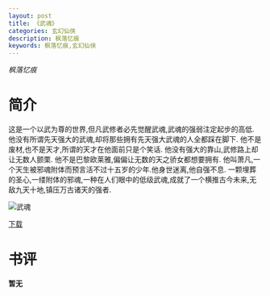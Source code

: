 ```yaml
---
layout: post
title: 《武魂》
categories: 玄幻仙侠
description: 枫落忆痕
keywords: 枫落忆痕,玄幻仙侠
---
```

*枫落忆痕*
# 简介
这是一个以武为尊的世界,但凡武修者必先觉醒武魂,武魂的强弱注定起步的高低.  他没有所谓先天强大的武魂,却将那些拥有先天强大武魂的人全都踩在脚下.  他不是废材,也不是天才,所谓的天才在他面前只是个笑话.  他没有强大的靠山,武修路上却让无数人颤栗.  他不是巴黎欧莱雅,偏偏让无数的天之骄女都想要拥有.  他叫萧凡,一个天生被邪魂附体而预言活不过十五岁的少年.他身世迷离,他自强不息.  一颗埋葬的圣心,一缕附体的邪魂,一种在人们眼中的低级武魂,成就了一个横推古今未来,无敌九天十地,镇压万古诸天的强者.

![武魂](https://cdn.jsdelivr.net/gh/YYbooks0/yybooks0img@master/bookscover2/武魂.1eli268lxza8.jpg)

[下载](https://link.jscdn.cn/1drv/aHR0cHM6Ly8xZHJ2Lm1zL3QvcyFBaGU2R2dNWmVFb2poZzlkYWNUX3JJLXpiRFAzP2U9ZlphVDV6.txt)

# 书评

**暂无**